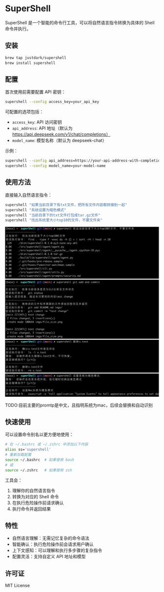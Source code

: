 # SuperShell

SuperShell 是一个智能的命令行工具，可以将自然语言指令转换为具体的 Shell 命令并执行。

## 安装

```bash
brew tap justdark/supershell
brew install supershell
```

## 配置

首次使用前需要配置 API 密钥：

```bash
supershell --config access_key=your_api_key
```

可配置的选项包括：
- `access_key`: API 访问密钥
- `api_address`: API 地址（默认为 https://api.deepseek.com/v1/chat/completions）
- `model_name`: 模型名称（默认为 deepseek-chat）

示例：
```bash
supershell --config api_address=https://your-api-address-with-completions
supershell --config model_name=your-model-name
```

## 使用方法

直接输入自然语言指令：

```bash
supershell "如果当前目录下有txt文件，把所有文件内容都拼接到一起"
supershell "系统设置为暗色模式"
supershell "当前目录下的txt文件打包成tar.gz文件"
supershell "找出系统里大小top10的文件，不要文件夹"
```


![搜索大文件](imgs/file_size.png)
![git操作，会要求输入信息再执行](imgs/git.png)
![删除或者修改系统设置时会有交互确认](imgs/delete.png)
![删除或者修改系统设置时会有交互确认](imgs/set_dark.png)

TODO:目前主要的promtp是中文，且指明系统为mac，后续会替换和自动识别

## 快速使用

可以设置命令别名以更方便地使用：

```bash
# 在 ~/.bashrc 或 ~/.zshrc 中添加以下内容
alias ss='supershell'
# 重新加载配置
source ~/.bashrc  # 如果使用 bash
# 或
source ~/.zshrc   # 如果使用 zsh
```



工具会：
1. 理解你的自然语言指令
2. 转换为对应的 Shell 命令
3. 在执行危险操作前请求确认
4. 执行命令并返回结果

## 特性

- 自然语言理解：无需记忆复杂的命令语法
- 智能确认：执行危险操作前会请求用户确认
- 上下文感知：可以理解和执行多步骤的复杂指令
- 配置灵活：支持自定义 API 地址和模型

## 许可证
MIT License